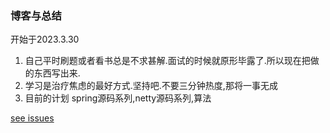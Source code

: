 ### 博客与总结
开始于2023.3.30
1. 自己平时刷题或者看书总是不求甚解.面试的时候就原形毕露了.所以现在把做的东西写出来.
2. 学习是治疗焦虑的最好方式.坚持吧.不要三分钟热度,那将一事无成
3. 目前的计划 spring源码系列,netty源码系列,算法

[see issues](https://github.com/bristleWu/blog/issues)
